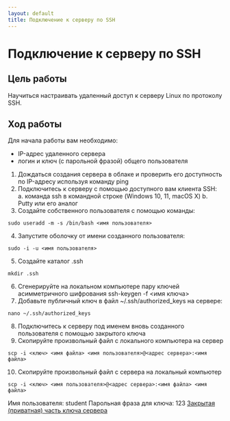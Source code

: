 ```yaml
---
layout: default
title: Подключение к серверу по SSH
---
```

# Подключение к серверу по SSH

## Цель работы

Научиться настраивать удаленный доступ к серверу Linux по протоколу SSH.

## Ход работы

Для начала работы вам необходимо:
* IP-адрес удаленного сервера
* логин и ключ (с парольной фразой) общего пользователя

1. Дождаться создания сервера в облаке и проверить его доступность по IP-адресу используя команду ping
2. Подключитесь к серверу с помощью доступного вам клиента SSH:
  a. команда ssh в командной строке (Windows 10, 11, macOS X)
  b. Putty или его аналог
3. Создайте собственного пользователя с помощью команды:
```
sudo useradd -m -s /bin/bash <имя пользователя>
```
4. Запустите оболочку от имени созданного пользователя:
```
sudo -i -u <имя пользователя>
```
5. Создайте каталог .ssh
```
mkdir .ssh
```
6. Сгенерируйте на локальном компьютере пару ключей асимметричного шифрования
ssh-keygen -f <имя ключа>
7. Добавьте публичный ключ в файл ~/.ssh/authorized_keys на сервере:
```
nano ~/.ssh/authorized_keys
```
8. Подключитесь к серверу под именем вновь созданного пользователя с помощью закрытого ключа
9. Скопируйте произвольный файл с локального компьютера на сервер
```
scp -i <ключ> <имя файла> <имя пользователя>@<адрес сервера>:<имя файла>
```
10. Скопируйте произвольный файл с сервера на локальный компьютер
```
scp -i <ключ> <имя пользователя>@<адрес сервера>:<имя файла> <имя файла>
```

Имя пользователя: student
Парольная фраза для ключа: 123
[Закрытая (приватная) часть ключа сервера](/assets/linux/student)
